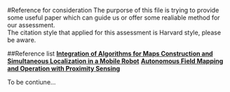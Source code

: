 #Reference for consideration 
The purporse of this file is trying to provide some useful paper which can guide us or offer some realiable method for our assessment.  
The citation style that applied for this assessment is Harvard style, please be aware.

##Reference list
[**Integration of Algorithms for Maps Construction and Simultaneous Localization in a Mobile Robot**](https://www.sciencedirect.com/science/article/pii/S1474667016321772)
[**Autonomous Field Mapping and Operation with Proximity Sensing**](https://ieeexplore.ieee.org/stamp/stamp.jsp?tp=&arnumber=7405014)

To be contiune...
